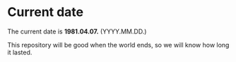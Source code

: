 # Current date

The current date is **1981.04.07.** (YYYY.MM.DD.)

This repository will be good when the world ends, so we will know how long it lasted.